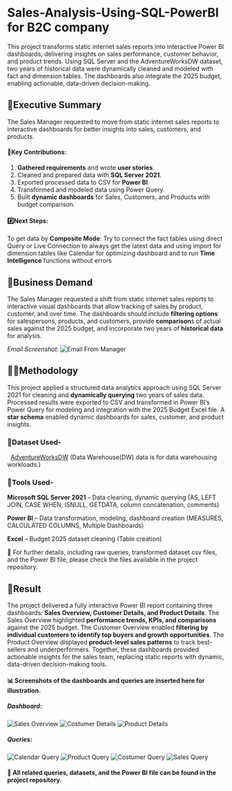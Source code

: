 # Sales-Analysis-Using-SQL-PowerBI for B2C company
This project transforms static internet sales reports into interactive Power BI dashboards, delivering insights on sales performance, customer behavior, and product trends. Using SQL Server and the AdventureWorksDW dataset, two years of historical data were dynamically cleaned and modeled with fact and dimension tables. The dashboards also integrate the 2025 budget, enabling actionable, data-driven decision-making.
## 🧾Executive Summary

The Sales Manager requested to move from static internet sales reports to interactive dashboards for better insights into sales, customers, and products.
#### 🔑Key Contributions:

1. **Gathered requirements** and wrote **user stories**.
2. Cleaned and prepared data with **SQL Server 2021**.
3. Exported processed data to CSV for **Power BI**.
4. Transformed and modeled data using Power Query.
5. Built **dynamic dashboards** for Sales, Customers, and Products with budget comparison.



#### #️⃣Next Steps: 

To get data by **Composite Mode**: Try to connect the fact tables using direct Query or Live Connection to always get the latest data and using import for dimension tables like Calendar for optimizing dashboard and to run **Time Intelligence** functions without errors



## 📄Business Demand

The Sales Manager requested a shift from static internet sales reports to interactive visual dashboards that allow tracking of sales by product, customer, and over time. The dashboards should include **filtering options** for salespersons, products, and customers, provide **comparison**s of actual sales against the 2025 budget, and incorporate two years of **historical data** for analysis.

*Email Screenshot:*
![Email From Manager](./images/BusinessRequestEmail.png)




## 🧑‍🏭Methodology

This project applied a structured data analytics approach using SQL Server 2021 for cleaning and **dynamically querying** two years of sales data. Processed results were exported to CSV and transformed in Power BI’s Power Query for modeling and integration with the 2025 Budget Excel file. A **star schema** enabled dynamic dashboards for sales, customer, and product insights.



### 💾Dataset Used-

&nbsp;  [AdventureWorksDW](https://github.com/Microsoft/sql-server-samples/releases/download/adventureworks/AdventureWorksDW2022.bak) (Data Warehouse(DW) data is for data warehousing workloads.)



### 🧰Tools Used-

**Microsoft SQL Server 2021** – Data cleaning, dynamic querying (AS, LEFT JOIN, CASE WHEN, ISNULL, GETDATA, column concatenation, comments)

**Power BI** – Data transformation, modeling, dashboard creation (MEASURES, CALCULATED COLUMNS, Multiple Dashboards)

**Excel** – Budget 2025 dataset cleaning (Table creation)



📂 For further details, including raw queries, transformed dataset csv files, and the Power BI file, please check the files available in the project repository.



## 📜Result

The project delivered a fully interactive Power BI report containing three dashboards: **Sales Overview, Customer Details, and Product Details**. The Sales Overview highlighted **performance trends, KPIs, and comparisons** against the 2025 budget. The Customer Overview enabled **filtering by individual customers to identify top buyers and growth opportunities**. The Product Overview displayed **product-level sales patterns** to track best-sellers and underperformers. Together, these dashboards provided actionable insights for the sales team, replacing static reports with dynamic, data-driven decision-making tools.


#### 📊 Screenshots of the dashboards and queries are inserted here for illustration.
##### *Dashboard:*
![Sales Overview](./images/SalesOverview.png)
![Costumer Details](./images/CostumerDetails.png)
![Product Details](./images/ProductDetails.png)

##### *Queries:*
![Calendar Query](./images/CalendarQuery.png)
![Product Query](./images/ProductQuery.png)
![Costumer Query](./images/CostumerQuery.png)
![Sales Query](./images/SalesQuery.png)



#### 📂 All related queries, datasets, and the Power BI file can be found in the project repository.





